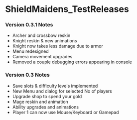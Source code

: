 # ShieldMaidens_TestReleases

### Version 0.3.1 Notes
- Archer and crossbow reskin
- Knight reskin & new animations
- Knight now takes less damage due to armor
- Menu redesigned
- Camera movement upgrades
- Removed a couple debugging errors appearing in console

### Version 0.3 Notes

- Save slots & difficulty levels implemented
- New Menu and dialog for selected No of players
- Upgrade shop to spend your gold
- Mage reskin and animation
- Ability upgrades and animations
- Player 1 can now use Mouse/Keyboard or Gamepad
